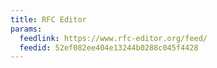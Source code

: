 ```yaml
---
title: RFC Editor
params:
  feedlink: https://www.rfc-editor.org/feed/
  feedid: 52ef082ee404e13244b0288c045f4428
---
```

